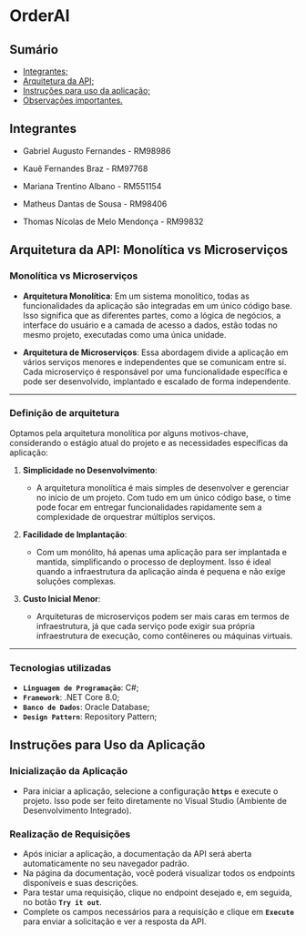 # OrderAI

## Sumário
- [Integrantes;](#integrantes)
- [Arquitetura da API;](#arquitetura-da-api)
- [Instruções para uso da aplicação;](#instruções-para-uso-da-aplicação)
- [Observações importantes.](#observações-importantes)

## Integrantes
- Gabriel Augusto Fernandes - RM98986

- Kauê Fernandes Braz - RM97768

- Mariana Trentino Albano - RM551154

- Matheus Dantas de Sousa - RM98406

- Thomas Nícolas de Melo Mendonça - RM99832

## Arquitetura da API: Monolítica vs Microserviços

### Monolítica vs Microserviços

- **Arquitetura Monolítica**: Em um sistema monolítico, todas as funcionalidades da aplicação são integradas em um único código base. Isso significa que as diferentes partes, como a lógica de negócios, a interface do usuário e a camada de acesso a dados, estão todas no mesmo projeto, executadas como uma única unidade.

- **Arquitetura de Microserviços**: Essa abordagem divide a aplicação em vários serviços menores e independentes que se comunicam entre si. Cada microserviço é responsável por uma funcionalidade específica e pode ser desenvolvido, implantado e escalado de forma independente.

---

### Definição de arquitetura

Optamos pela arquitetura monolítica por alguns motivos-chave, considerando o estágio atual do projeto e as necessidades específicas da aplicação:

1. **Simplicidade no Desenvolvimento**: 
   - A arquitetura monolítica é mais simples de desenvolver e gerenciar no início de um projeto. Com tudo em um único código base, o time pode focar em entregar funcionalidades rapidamente sem a complexidade de orquestrar múltiplos serviços.

2. **Facilidade de Implantação**: 
   - Com um monólito, há apenas uma aplicação para ser implantada e mantida, simplificando o processo de deployment. Isso é ideal quando a infraestrutura da aplicação ainda é pequena e não exige soluções complexas.

3. **Custo Inicial Menor**: 
   - Arquiteturas de microserviços podem ser mais caras em termos de infraestrutura, já que cada serviço pode exigir sua própria infraestrutura de execução, como contêineres ou máquinas virtuais.

---

### Tecnologias utilizadas
- **`Linguagem de Programação`**: C#;
- **`Framework`**: .NET Core 8.0;
- **`Banco de Dados`**: Oracle Database;
- **`Design Pattern`**: Repository Pattern;

## Instruções para Uso da Aplicação

### Inicialização da Aplicação
- Para iniciar a aplicação, selecione a configuração **`https`** e execute o projeto. Isso pode ser feito diretamente no Visual Studio (Ambiente de Desenvolvimento Integrado).

### Realização de Requisições
- Após iniciar a aplicação, a documentação da API será aberta automaticamente no seu navegador padrão.
- Na página da documentação, você poderá visualizar todos os endpoints disponíveis e suas descrições.
- Para testar uma requisição, clique no endpoint desejado e, em seguida, no botão **`Try it out`**.
- Complete os campos necessários para a requisição e clique em **`Execute`** para enviar a solicitação e ver a resposta da API.
